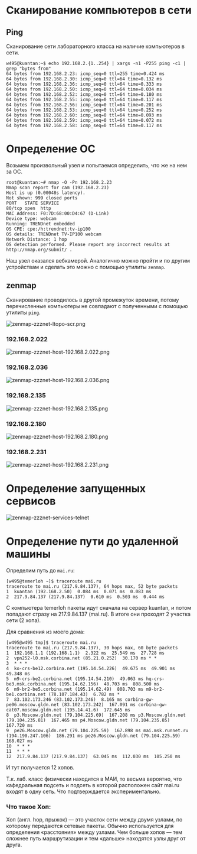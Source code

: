 

# Сканирование компьютеров в сети

## Ping

Сканирование сети лабораторного класса на наличие компьютеров в сети.

    w495@kuantan:~$ echo 192.168.2.{1..254} | xargs -n1 -P255 ping -c1 | grep "bytes from"
    64 bytes from 192.168.2.23: icmp_seq=0 ttl=255 time=0.424 ms
    64 bytes from 192.168.2.30: icmp_seq=0 ttl=64 time=0.132 ms
    64 bytes from 192.168.2.36: icmp_seq=0 ttl=64 time=0.333 ms
    64 bytes from 192.168.2.50: icmp_seq=0 ttl=64 time=0.034 ms
    64 bytes from 192.168.2.52: icmp_seq=0 ttl=64 time=0.180 ms
    64 bytes from 192.168.2.55: icmp_seq=0 ttl=64 time=0.117 ms
    64 bytes from 192.168.2.56: icmp_seq=0 ttl=64 time=0.201 ms
    64 bytes from 192.168.2.53: icmp_seq=0 ttl=64 time=0.252 ms
    64 bytes from 192.168.2.60: icmp_seq=0 ttl=64 time=0.093 ms
    64 bytes from 192.168.2.59: icmp_seq=0 ttl=64 time=0.072 ms
    64 bytes from 192.168.2.58: icmp_seq=0 ttl=64 time=0.117 ms


# Определение ОС

Возьмем произвольный узел и попытаемся определить, что же на нем за ОС.

    root@kuantan:~# nmap -O -Pn 192.168.2.23
    Nmap scan report for cam (192.168.2.23)
    Host is up (0.00048s latency).
    Not shown: 999 closed ports
    PORT   STATE SERVICE
    80/tcp open  http
    MAC Address: F0:7D:68:00:D4:67 (D-Link)
    Device type: webcam
    Running: TRENDnet embedded
    OS CPE: cpe:/h:trendnet:tv-ip100
    OS details: TRENDnet TV-IP100 webcam
    Network Distance: 1 hop
    OS detection performed. Please report any incorrect results at http://nmap.org/submit/ .

Наш узел оказался вебкамерой. Аналогично можно пройти
и по другим устройствам и сделать это можно с помощью утилиты `zenmap`.

## zenmap

Сканирование проводилось в другой промежуток времени, 
потому перечисленные компьютеры не совпадают с полученными 
с помощью утилиты `ping`.


![zenmap-zzznet-ltopo-scr.png](images/zenmap-zzznet-ltopo-scr.png "zenmap-zzznet-ltopo-scr.png")


### 192.168.2.022

![zenmap-zzznet-host-192.168.2.022.png](images/zenmap-zzznet-host-192.168.2.022.png "zenmap-zzznet-host-192.168.2.022.png")

### 192.168.2.036

![zenmap-zzznet-host-192.168.2.036.png](images/zenmap-zzznet-host-192.168.2.036.png "zenmap-zzznet-host-192.168.2.036.png")

### 192.168.2.135

![zenmap-zzznet-host-192.168.2.135.png](images/zenmap-zzznet-host-192.168.2.135.png "zenmap-zzznet-host-192.168.2.135.png")

### 192.168.2.180

![zenmap-zzznet-host-192.168.2.180.png](images/zenmap-zzznet-host-192.168.2.180.png "zenmap-zzznet-host-192.168.2.180.png")

### 192.168.2.231

![zenmap-zzznet-host-192.168.2.231.png](images/zenmap-zzznet-host-192.168.2.231.png "zenmap-zzznet-host-192.168.2.231.png")


# Определение запущенных сервисов

![zenmap-zzznet-services-telnet](images/zenmap-zzznet-services-telnet.png "zenmap-zzznet-services-telnet")


# Определение пути до удаленной машины

Определим путь до `mai.ru`:

    [w495@temerloh ~]$ traceroute mai.ru
    traceroute to mai.ru (217.9.84.137), 64 hops max, 52 byte packets
    1  kuantan (192.168.2.50)  0.084 ms  0.071 ms  0.083 ms
    2  217.9.84.137 (217.9.84.137)  0.610 ms  0.503 ms  0.444 ms

С компьютера temerloh пакеты идут сначала на сервер kuantan, 
и потом попадают стразу на 217.9.84.137 (mai.ru).
В итоге они проходят 2 участка сети (2 хопа).

Для сравнения из моего дома:

    [w495@w495 tmp]$ traceroute mai.ru
    traceroute to mai.ru (217.9.84.137), 30 hops max, 60 byte packets
    1  192.168.1.1 (192.168.1.1)  2.322 ms  25.549 ms  27.728 ms
    2  vpn252-l0.msk.corbina.net (85.21.0.252)  30.170 ms * *
    3  * * *
    4  ko-crs-be12.corbina.net (195.14.54.226)  49.675 ms  49.901 ms 49.348 ms
    5  m9-crs-be2.corbina.net (195.14.54.210)  49.063 ms hq-crs-be3.msk.corbina.net (195.14.62.156)  48.703 ms  808.500 ms
    6  m9-br2-be5.corbina.net (195.14.62.49)  808.703 ms m9-br2-be1.corbina.net (78.107.184.43)  6.782 ms *
    7  83.102.173.246 (83.102.173.246)  8.165 ms corbina-gw-pe06.moscow.gldn.net (83.102.173.242)  167.091 ms corbina-gw-cat07.moscow.gldn.net (195.14.41.6)  172.645 ms
    8  p3.Moscow.gldn.net (79.104.225.69)  167.208 ms p3.Moscow.gldn.net (79.104.235.81)  167.465 ms p4.Moscow.gldn.net (79.104.235.85)  167.720 ms
    9  pe26.Moscow.gldn.net (79.104.225.59)  167.898 ms mai.msk.runnet.ru (194.190.247.106)  186.291 ms pe26.Moscow.gldn.net (79.104.225.59) 168.027 ms
    10  * * *
    11  * * *
    12  217.9.84.137 (217.9.84.137)  63.045 ms  112.030 ms  105.250 ms

И тут получается 12 хопов.

Т.к. лаб. класс физически находится в МАИ, то весьма вероятно,
что кафедральная подсеть и подсеть в которой расположен сайт mai.ru
входят в одну сеть. Что подтверждается экспериментально.

### Что такое Хоп:

Хоп (англ. hop, прыжок) — это участок сети между двумя узлами, 
по которому передаются сетевые пакеты. 
Обычно используется для определения «расстояния» между узлами. 
Чем больше хопов — тем сложнее путь маршрутизации 
и тем «дальше» находятся узлы друг от друга.

